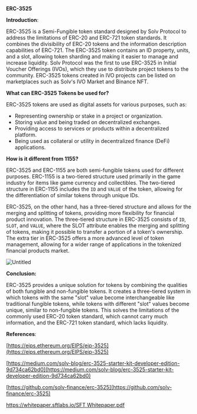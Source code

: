 **ERC-3525**

**Introduction**:

ERC-3525 is a Semi-Fungible token standard designed by Solv Protocol to address the limitations of ERC-20 and ERC-721 token standards. It combines the divisibility of ERC-20 tokens and the information description capabilities of ERC-721. The ERC-3525 token contains an ID property, units, and a slot, allowing token sharding and making it easier to manage and increase liquidity. Solv Protocol was the first to use ERC-3525 in Initial Voucher Offerings (IVOs), which they use to distribute project tokens to the community. ERC-3525 tokens created in IVO projects can be listed on marketplaces such as Solv's IVO Market and Binance NFT.

**What can ERC-3525 Tokens be used for?**

ERC-3525 tokens are used as digital assets for various purposes, such as:

- Representing ownership or stake in a project or organization.
- Storing value and being traded on decentralized exchanges.
- Providing access to services or products within a decentralized platform.
- Being used as collateral or utility in decentralized finance (DeFi) applications.

**How is it different from 1155?**

ERC-3525 and ERC-1155 are both semi-fungible tokens used for different purposes. ERC-1155 is a two-tiered structure used primarily in the game industry for items like game currency and collectibles. The two-tiered structure in ERC-1155 includes the `ID` and `VALUE` of the token, allowing for the differentiation of similar tokens through unique IDs.

ERC-3525, on the other hand, has a three-tiered structure and allows for the merging and splitting of tokens, providing more flexibility for financial product innovation. The three-tiered structure in ERC-3525 consists of `ID`, `SLOT`, and `VALUE`, where the SLOT attribute enables the merging and splitting of tokens, making it possible to transfer a portion of a token's ownership. The extra tier in ERC-3525 offers a more advanced level of token management, allowing for a wider range of applications in the tokenized financial products market.

![Untitled](https://s3-us-west-2.amazonaws.com/secure.notion-static.com/07048280-a32d-4ec8-b28d-0072861aee51/Untitled.png)

**Conclusion:**

ERC-3525 provides a unique solution for tokens by combining the qualities of both fungible and non-fungible tokens. It creates a three-tiered system in which tokens with the same "slot" value become interchangeable like traditional fungible tokens, while tokens with different "slot" values become unique, similar to non-fungible tokens. This solves the limitations of the commonly used ERC-20 token standard, which cannot carry much information, and the ERC-721 token standard, which lacks liquidity.

**References**:

[https://eips.ethereum.org/EIPS/eip-3525](https://eips.ethereum.org/EIPS/eip-3525)

[https://medium.com/solv-blog/erc-3525-starter-kit-developer-edition-9d734ca62bd0](https://medium.com/solv-blog/erc-3525-starter-kit-developer-edition-9d734ca62bd0)

[https://github.com/solv-finance/erc-3525](https://github.com/solv-finance/erc-3525)

[https://whitepaper.sftlabs.io/SFT Whitepaper.pdf](https://whitepaper.sftlabs.io/SFT%20Whitepaper.pdf)
